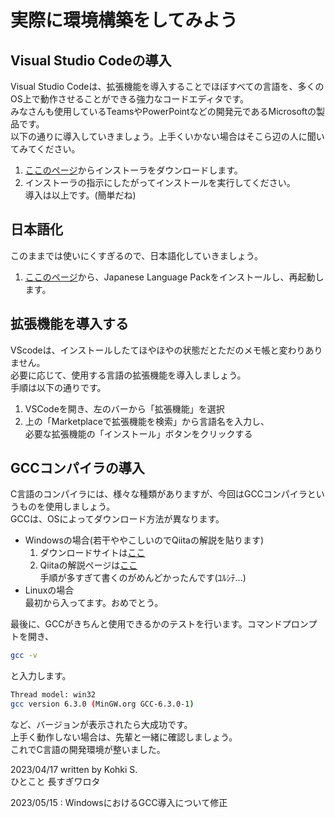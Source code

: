 # 実際に環境構築をしてみよう
## Visual Studio Codeの導入
Visual Studio Codeは、拡張機能を導入することでほぼすべての言語を、多くのOS上で動作させることができる強力なコードエディタです。  
みなさんも使用しているTeamsやPowerPointなどの開発元であるMicrosoftの製品です。  
以下の通りに導入していきましょう。上手くいかない場合はそこら辺の人に聞いてみてください。  
1. [ここのページ](https://code.visualstudio.com/)からインストーラをダウンロードします。  
2. インストーラの指示にしたがってインストールを実行してください。  
導入は以上です。(簡単だね)  
## 日本語化
このままでは使いにくすぎるので、日本語化していきましょう。  
1. [ここのページ](https://marketplace.visualstudio.com/items?itemName=MS-CEINTL.vscode-language-pack-ja)から、Japanese Language Packをインストールし、再起動します。  

## 拡張機能を導入する  
VScodeは、インストールしたてほやほやの状態だとただのメモ帳と変わりありません。  
必要に応じて、使用する言語の拡張機能を導入しましょう。  
手順は以下の通りです。
1. VSCodeを開き、左のバーから「拡張機能」を選択
2. 上の「Marketplaceで拡張機能を検索」から言語名を入力し、  
   必要な拡張機能の「インストール」ボタンをクリックする

## GCCコンパイラの導入
C言語のコンパイラには、様々な種類がありますが、今回はGCCコンパイラというものを使用しましょう。  
GCCは、OSによってダウンロード方法が異なります。  
- Windowsの場合(若干ややこしいのでQiitaの解説を貼ります)
  1. ダウンロードサイトは[ここ](https://osdn.net/projects/mingw/downloads/68260/mingw-get-setup.exe/)
  2. Qiitaの解説ページは[ここ](https://qiita.com/ryo-sato/items/00c17469978e47d91a09)  
   手順が多すぎて書くのがめんどかったんです(ﾕﾙｼﾃ...)
-  Linuxの場合  
   最初から入ってます。おめでとう。

最後に、GCCがきちんと使用できるかのテストを行います。コマンドプロンプトを開き、  
```sh
gcc -v
```
と入力します。
```sh
Thread model: win32
gcc version 6.3.0 (MinGW.org GCC-6.3.0-1)
```
など、バージョンが表示されたら大成功です。  
上手く動作しない場合は、先輩と一緒に確認しましょう。  
これでC言語の開発環境が整いました。

2023/04/17 written by Kohki S.  
ひとこと 長すぎワロタ

2023/05/15 : WindowsにおけるGCC導入について修正